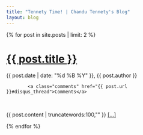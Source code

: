 ```yaml
---
title: "Tennety Time! | Chandu Tennety's Blog"
layout: blog
---
```


{% for post in site.posts | limit: 2 %}
<div class="post">
<div class='post-header'>
<h1><a href="{{ post.url }}">{{ post.title }}</a></h1>

<span class="post_date">{{ post.date | date: "%d %B %Y" }}</span>, <span class="author">{{ post.author }}</span>

			<a class="comments" href="{{ post.url }}#disqus_thread">Comments</a>
</div

<br />
<br />

{{ post.content | truncatewords:100,"" }}
<a href="{{ post.url }}">[&#8230;]</a>
</div><!-- /blog_post -->
{% endfor %}

